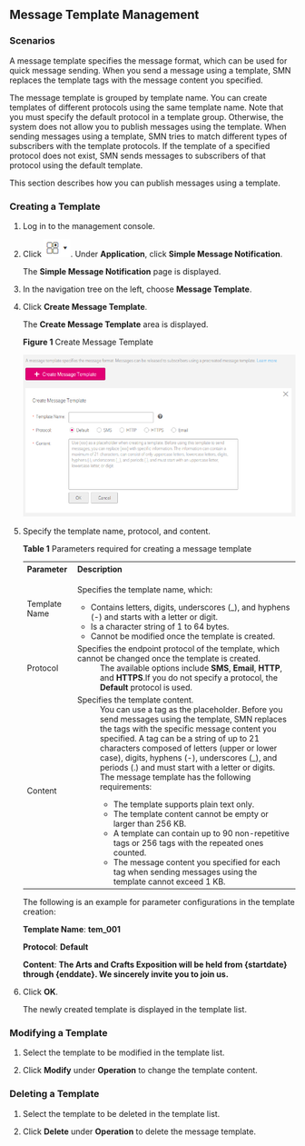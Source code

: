 ## Message Template Management


### Scenarios

A message template specifies the message format, which can be used for quick message sending. When you send a message using a template, SMN replaces the template tags with the message content you specified.

The message template is grouped by template name. You can create templates of different protocols using the same template name. Note that you must specify the default protocol in a template group. Otherwise, the system does not allow you to publish messages using the template. When sending messages using a template, SMN tries to match different types of subscribers with the template protocols. If the template of a specified protocol does not exist, SMN sends messages to subscribers of that protocol using the default template.

This section describes how you can publish messages using a template.

### Creating a Template

1.  Log in to the management console.

2.  Click ![](figure/001.png). Under **Application**, click **Simple Message Notification**.

	The **Simple Message Notification** page is displayed.

1.  In the navigation tree on the left, choose **Message Template**.

2.  Click **Create Message Template**.

	The **Create Message Template** area is displayed.

	**Figure 1** Create Message Template

	![](figure/tem.png)

1.  Specify the template name, protocol, and content.

	**Table 1** Parameters required for creating a message template
	<table>
    <tr>
       <th>Parameter</th>
       <th>Description</th>
        
     </tr>
     <tr>
         <td>Template Name</td>
         <td><p>Specifies the template name, which: </p>
				<ul>
                  <li>Contains letters, digits, underscores (_), and hyphens (-) and starts with a letter or digit.</li>                                                                                                                                                                                                                     
                  <li>Is a character string of 1 to 64 bytes. </li>                                                                                                                                                                                                                      
                  <li>Cannot be modified once the template is created.</li>  
                  </ul>
		</td>
     </tr>
     <tr>
         <td>Protocol</td>
         <td>Specifies the endpoint protocol of the template, which cannot be changed once the template is created.                                                                                                                                                                            	 <dd>The available options include <b>SMS</b>, <b>Email</b>, <b>HTTP</b>, and <b>HTTPS</b>.If you do not specify a protocol, the <b>Default</b> protocol is used. </dd> 
         </td>
     </tr>
     <tr>
         <td>Content</td>
         <td>Specifies the template content.
				<dd>You can use a tag as the placeholder. Before you send messages using the template, SMN replaces the tags with the specific message content you specified. A tag can be a string of up to 21 characters composed of letters (upper or lower case), digits, hyphens (-), underscores (_), and periods (.) and must start with a letter or digits.</dd> 
				<dd>The message template has the following requirements: 
                  <ul>
                  <li>The template supports plain text only.</li>                                                                                                                                                                                                                     
                  <li>The template content cannot be empty or larger than 256 KB.</li>                                                                                                                                                                                                                      
                  <li>A template can contain up to 90 non-repetitive tags or 256 tags with the repeated ones counted.</li> 
				<li>The message content you specified for each tag when sending messages using the template cannot exceed 1 KB.</li></ul></dd>                                                                                                                                                                                                                    
         </td>
     </tr>
     </table>               

	The following is an example for parameter configurations in the template creation:

	**Template Name**: **tem_001**

	**Protocol**: **Default**

	**Content**: **The Arts and Crafts Exposition will be held from {startdate} through {enddate}. We sincerely invite you to join us.**

1.  Click **OK**.

	The newly created template is displayed in the template list.

### Modifying a Template

1.  Select the template to be modified in the template list.

2.  Click **Modify** under **Operation** to change the template content.

### Deleting a Template

1.  Select the template to be deleted in the template list.

1. Click **Delete** under **Operation** to delete the message template.
